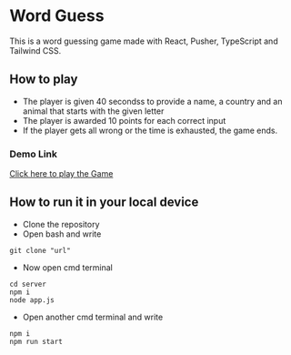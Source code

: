 # Word Guess 
This is a word guessing game made with React, Pusher, TypeScript and Tailwind CSS.

## How to play
- The player is given 40 secondss to provide a name, a country and an animal that starts with the given letter
- The player is awarded 10 points for each correct input
- If the player gets all wrong or the time is exhausted, the game ends.

### Demo Link
[Click here to play the Game](https://word-guess505.herokuapp.com/)

## How to run it in your local device
- Clone the repository
- Open bash and write
``` 
git clone "url" 
```
- Now open cmd terminal
``` 
cd server
npm i
node app.js
```
- Open another cmd terminal and write

```
npm i
npm run start
```



